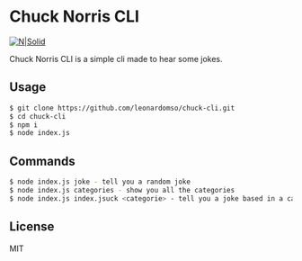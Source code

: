 # Chuck Norris CLI

[![N|Solid](https://conteudo.imguol.com.br/c/bol/fotos/eb/2017/03/09/9-com-a-alta-no-preco-da-gasolina-chuck-norris-esta-considerando-parar-de-beber-1489078398190_956x500.jpg)](https://nodesource.com/products/nsolid)

Chuck Norris CLI is a simple cli made to hear some jokes.

## Usage

```sh
$ git clone https://github.com/leonardomso/chuck-cli.git
$ cd chuck-cli
$ npm i
$ node index.js
```

## Commands

```sh
$ node index.js joke - tell you a random joke
$ node index.js categories - show you all the categories
$ node index.js index.jsuck <categorie> - tell you a joke based in a categorie
```

License
----

MIT
